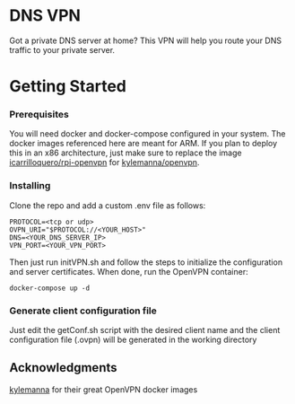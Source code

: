 # DNS VPN

Got a private DNS server at home? This VPN will help you route your DNS traffic to your private server.

# Getting Started

### Prerequisites

You will need docker and docker-compose configured in your system.
The docker images referenced here are meant for ARM. If you plan to deploy this in an x86 architecture, just make sure to replace the image [icarrilloquero/rpi-openvpn](https://hub.docker.com/r/icarrilloquero/rpi-openvpn) for [kylemanna/openvpn](https://hub.docker.com/r/kylemanna/openvpn/).

### Installing

Clone the repo and add a custom .env file as follows:

```
PROTOCOL=<tcp or udp>
OVPN_URI="$PROTOCOL://<YOUR_HOST>"
DNS=<YOUR_DNS_SERVER_IP>
VPN_PORT=<YOUR_VPN_PORT>
```

Then just run initVPN.sh and follow the steps to initialize the configuration and server certificates. When done, run the OpenVPN container:

```
docker-compose up -d
```

### Generate client configuration file

Just edit the getConf.sh script with the desired client name and the client configuration file (.ovpn) will be generated in the working directory

## Acknowledgments

[kylemanna](https://github.com/kylemanna/docker-openvpn) for their great OpenVPN docker images
